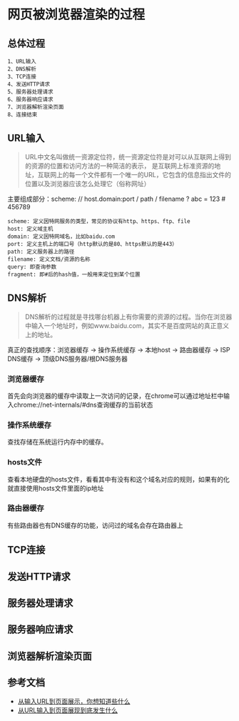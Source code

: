 # 网页被浏览器渲染的过程
## 总体过程
```$xslt
1、URL输入
2、DNS解析
3、TCP连接
4、发送HTTP请求
5、服务器处理请求
6、服务器响应请求
7、浏览器解析渲染页面
8、连接结束
```
## URL输入
>URL中文名叫做统一资源定位符，统一资源定位符是对可以从互联网上得到的资源的位置和访问方法的一种简洁的表示，
是互联网上标准资源的地址，互联网上的每一个文件都有一个唯一的URL，它包含的信息指出文件的位置以及浏览器应该怎么处理它（俗称网址）

主要组成部分：scheme: // host.domain:port / path / filename ? abc = 123 # 456789
```$xslt
scheme: 定义因特网服务的类型，常见的协议有http、https、ftp、file
host: 定义域主机
domain: 定义因特网域名，比如baidu.com
port: 定义主机上的端口号（http默认的是80、https默认的是443）
path: 定义服务器上的路径
filename: 定义文档/资源的名称
query: 即查询参数
fragment: 即#后的hash值，一般用来定位到某个位置 
```
## DNS解析
>DNS解析的过程就是寻找哪台机器上有你需要的资源的过程。当你在浏览器中输入一个地址时，例如www.baidu.com，其实不是百度网站的真正意义上的地址。

真正的查找顺序：浏览器缓存 -> 操作系统缓存 -> 本地host -> 路由器缓存 -> ISP DNS缓存 -> 顶级DNS服务器/根DNS服务器 

### 浏览器缓存
首先会向浏览器的缓存中读取上一次访问的记录，在chrome可以通过地址栏中输入chrome://net-internals/#dns查询缓存的当前状态
### 操作系统缓存
查找存储在系统运行内存中的缓存。
### hosts文件
查看本地硬盘的hosts文件，看看其中有没有和这个域名对应的规则，如果有的化就直接使用hosts文件里面的ip地址
### 路由器缓存
有些路由器也有DNS缓存的功能，访问过的域名会存在路由器上


## TCP连接

## 发送HTTP请求

## 服务器处理请求

## 服务器响应请求

## 浏览器解析渲染页面

## 参考文档
* [从输入URL到页面展示，你想知道些什么](https://juejin.im/post/5b148a2ce51d4506965908d2)
* [从URL输入到页面展现到底发生什么](https://juejin.im/post/5c7646f26fb9a049fd108380)
